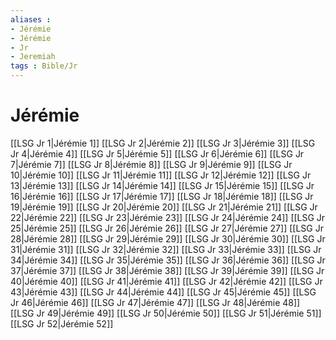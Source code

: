 ```yaml
---
aliases : 
- Jérémie
- Jérémie
- Jr
- Jeremiah
tags : Bible/Jr
---
```


# Jérémie

[[LSG Jr 1|Jérémie 1]]
[[LSG Jr 2|Jérémie 2]]
[[LSG Jr 3|Jérémie 3]]
[[LSG Jr 4|Jérémie 4]]
[[LSG Jr 5|Jérémie 5]]
[[LSG Jr 6|Jérémie 6]]
[[LSG Jr 7|Jérémie 7]]
[[LSG Jr 8|Jérémie 8]]
[[LSG Jr 9|Jérémie 9]]
[[LSG Jr 10|Jérémie 10]]
[[LSG Jr 11|Jérémie 11]]
[[LSG Jr 12|Jérémie 12]]
[[LSG Jr 13|Jérémie 13]]
[[LSG Jr 14|Jérémie 14]]
[[LSG Jr 15|Jérémie 15]]
[[LSG Jr 16|Jérémie 16]]
[[LSG Jr 17|Jérémie 17]]
[[LSG Jr 18|Jérémie 18]]
[[LSG Jr 19|Jérémie 19]]
[[LSG Jr 20|Jérémie 20]]
[[LSG Jr 21|Jérémie 21]]
[[LSG Jr 22|Jérémie 22]]
[[LSG Jr 23|Jérémie 23]]
[[LSG Jr 24|Jérémie 24]]
[[LSG Jr 25|Jérémie 25]]
[[LSG Jr 26|Jérémie 26]]
[[LSG Jr 27|Jérémie 27]]
[[LSG Jr 28|Jérémie 28]]
[[LSG Jr 29|Jérémie 29]]
[[LSG Jr 30|Jérémie 30]]
[[LSG Jr 31|Jérémie 31]]
[[LSG Jr 32|Jérémie 32]]
[[LSG Jr 33|Jérémie 33]]
[[LSG Jr 34|Jérémie 34]]
[[LSG Jr 35|Jérémie 35]]
[[LSG Jr 36|Jérémie 36]]
[[LSG Jr 37|Jérémie 37]]
[[LSG Jr 38|Jérémie 38]]
[[LSG Jr 39|Jérémie 39]]
[[LSG Jr 40|Jérémie 40]]
[[LSG Jr 41|Jérémie 41]]
[[LSG Jr 42|Jérémie 42]]
[[LSG Jr 43|Jérémie 43]]
[[LSG Jr 44|Jérémie 44]]
[[LSG Jr 45|Jérémie 45]]
[[LSG Jr 46|Jérémie 46]]
[[LSG Jr 47|Jérémie 47]]
[[LSG Jr 48|Jérémie 48]]
[[LSG Jr 49|Jérémie 49]]
[[LSG Jr 50|Jérémie 50]]
[[LSG Jr 51|Jérémie 51]]
[[LSG Jr 52|Jérémie 52]]
